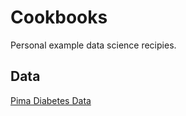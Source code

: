 # Cookbooks
Personal example data science recipies.

## Data
[Pima Diabetes Data](https://www.kaggle.com/uciml/pima-indians-diabetes-database)
